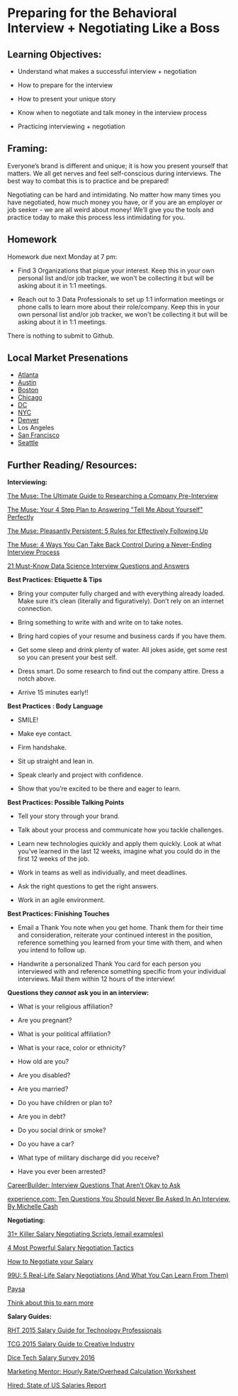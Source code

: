 # Preparing for the Behavioral Interview + Negotiating Like a Boss 

## Learning Objectives:

* Understand what makes a successful interview + negotiation

* How to prepare for the interview

* How to present your unique story

* Know when to negotiate and talk money in the interview process

* Practicing interviewing + negotiation


## Framing: 

Everyone’s brand is different and unique; it is how you present yourself that matters. We all get nerves and feel self-conscious during interviews. The best way to combat this is to practice and be prepared!

Negotiating can be hard and intimidating. No matter how many times you have negotiated, how much money you have, or if you are an employer or job seeker - we are all weird about money! We’ll give you the tools and practice today to make this process less intimidating for you.

## Homework 
Homework due next Monday at 7 pm:

- Find 3 Organizations that pique your interest. Keep this in your own personal list and/or job tracker, we won't be collecting it but will be asking about it in 1:1 meetings.

- Reach out to 3 Data Professionals to set up 1:1 information meetings or phone calls to learn more about their role/company. Keep this in your own personal list and/or job tracker, we won't be collecting it but will be asking about it in 1:1 meetings.

There is nothing to submit to Github. 

## Local Market Presenations

- [Atlanta](https://docs.google.com/presentation/d/1YZaVnyRbaL9ab1R3Rn84h_i4sjMSBRMAZZaKjq4UKwE/edit?usp=sharing)
- [Austin](https://drive.google.com/file/d/1DSteJDS_NKWRq3SrhnZLsavd2YsrwXM7/view?usp=sharing)
- [Boston](https://www.dropbox.com/s/5msw5b75o5rb3l1/G.%20Interview%20Prep_BOS.pdf?dl=0)
- [Chicago](https://www.dropbox.com/s/5msw5b75o5rb3l1/G.%20Interview%20Prep_BOS.pdf?dl=0)
- [DC](https://drive.google.com/open?id=1A0IX6oBIPwYzcdPyn1_0uQBjKRv91Tm7)
- [NYC](https://drive.google.com/file/d/1Imqc1I7NZeafuqCiyVR0TsPZGNsD9EK9/view?usp=sharing)
- [Denver](https://drive.google.com/open?id=1hcK8o_W0WWi-Lni_n9zYeJcNTWLZYR7p1uqP1deNXiA)
- Los Angeles
- [San Francisco](https://drive.google.com/file/d/1iwZ4_v-rOG1teWxiU6qCHKgCitrXM8e2/view?usp=sharing)
- [Seattle](https://docs.google.com/presentation/d/1svHYNGUI_T43WCIZ1hyBM8kPFfn3L4-gDLdewcQQVyc/edit?usp=sharing)

## Further Reading/ Resources:

**Interviewing:**

[The Muse: The Ultimate Guide to Researching a Company Pre-Interview](https://www.themuse.com/advice/the-ultimate-guide-to-researching-a-company-preinterview)

[The Muse: Your 4 Step Plan to Answering "Tell Me About Yourself" Perfectly](https://www.themuse.com/advice/your-4step-plan-to-answering-tell-me-about-yourself-perfectly?utm_source=Sailthru&utm_medium=email&utm_campaign=Your%204-Step%20Plan%20to%20Answering%20%E2%80%9CTell%20Me%20About%20Yourself%E2%80%9D%20Perfectly&utm_term=Daily%20Email%20List)

[The Muse: Pleasantly Persistent: 5 Rules for Effectively Following Up](https://www.themuse.com/advice/pleasantly-persistent-5-rules-for-effectively-following-up)

[The Muse: 4 Ways You Can Take Back Control During a Never-Ending Interview Process](https://www.themuse.com/advice/4-ways-you-can-take-back-control-during-a-neverending-interview-process?utm_source=Sailthru&utm_medium=email&utm_campaign=%2A%20New%20BOTW%20Template%209/13/15&utm_term=Sunday%20-%20Best%20of%20The%20Web)

[21 Must-Know Data Science Interview Questions and Answers](https://www.kdnuggets.com/2016/02/21-data-science-interview-questions-answers.html)

**Best Practices: Etiquette & Tips**

* Bring your computer fully charged and with everything already loaded. Make sure it’s clean (literally and figuratively).  Don’t rely on an internet connection.

* Bring something to write with and write on to take notes.

* Bring hard copies of your resume and business cards if you have them.

* Get some sleep and drink plenty of water. All jokes aside, get some rest so you can present your best self.

* Dress smart. Do some research to find out the company attire. Dress a notch above.

* Arrive 15 minutes early!!

**Best Practices : Body Language**

* SMILE!

* Make eye contact.

* Firm handshake.

* Sit up straight and lean in.

* Speak clearly and project with confidence.

* Show that you’re excited to be there and eager to learn.

**Best Practices: Possible Talking Points**

* Tell your story through your brand.

* Talk about your process and communicate how you tackle challenges.

* Learn new technologies quickly and apply them quickly. Look at what you’ve learned in the last 12 weeks, imagine what you could do in the first 12 weeks of the job.

* Work in teams as well as individually, and meet deadlines.

* Ask the right questions to get the right answers.

* Work in an agile environment.

**Best Practices: Finishing Touches**

* Email a Thank You note when you get home. Thank them for their time and consideration, reiterate your continued interest in the position, reference something you learned from your time with them, and when you intend to follow up.

* Handwrite a personalized Thank You card for each person you interviewed with and reference something specific from your individual interviews. Mail them within 12 hours of the interview!

**Questions they *cannot* ask you in an interview:**

* What is your religious affiliation?

* Are you pregnant?

* What is your political affiliation?

* What is your race, color or ethnicity?

* How old are you?

* Are you disabled?

* Are you married?

* Do you have children or plan to?

* Are you in debt?

* Do you social drink or smoke?

* Do you have a car?

* What type of military discharge did you receive?

* Have you ever been arrested?

[CareerBuilder: Interview Questions That Aren’t Okay to Ask](http://www.careerbuilder.com/share/aboutus/pressreleasesdetail.aspx?sd=4/9/2015&id=pr877&ed=12/31/2015)

[experience.com: Ten Questions You Should Never Be Asked In An Interview, By Michelle Cash](https://www.experience.com/alumnus/article?channel_id=Interviews&source_page=additional_articles&article_id=article_1150295002556)

**Negotiating:**

[31+ Killer Salary Negotiating Scripts (email examples) ](http://www.lewis-lin.com/blog/2015/5/6/31-killer-salary-negotiation-scripts)

[4 Most Powerful Salary Negotiation Tactics](http://money.usnews.com/money/blogs/outside-voices-careers/2015/06/29/the-4-most-powerful-salary-negotiation-tactics)

[How to Negotiate your Salary](http://lifehacker.com/how-to-negotiate-your-salary-1566202988)

[99U: 5 Real-Life Salary Negotiations (And What You Can Learn From Them)](http://99u.com/articles/52075/5-real-life-salary-negotiations-and-what-you-can-learn-from-them?utm_source=Sailthru&utm_medium=email&utm_campaign=%2A%20New%20BOTW%20Template%2011/22/15&utm_term=Sunday%20-%20Best%20of%20The%20Web)

[Paysa](https://www.paysa.com/) 

[Think about this to earn more](https://medium.com/personal-growth/want-to-earn-more-ask-yourself-these-questions-1b711ffe7be5) 

**Salary Guides:** 

[RHT 2015 Salary Guide for Technology Professionals](https://drive.google.com/open?id=0B0cuNYi34jyuZTQtZUpkb2xYOVE&authuser=0)

[TCG 2015 Salary Guide to Creative Industry](https://drive.google.com/open?id=0B0cuNYi34jyuVVQtT0VDVUx1SHM&authuser=0)

[Dice Tech Salary Survey 2016](https://drive.google.com/open?id=0B0cuNYi34jyueG5QVldsckFmSWs)

[Marketing Mentor: Hourly Rate/Overhead Calculation Worksheet](https://drive.google.com/open?id=0B0cuNYi34jyublZNUGk3WXFyRTg&authuser=0)

[Hired: State of US Salaries Report](https://hired.com/whitepapers/software-engineer-salary-data?utm_source=customerio&utm_medium=email&utm_campaign=salaryreport)
